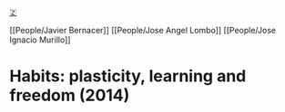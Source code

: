 [🇿](zotero://select/library/items/KD536FK9)

[[People/Javier Bernacer]] [[People/Jose Angel Lombo]] [[People/Jose Ignacio Murillo]] 
# Habits: plasticity, learning and freedom (2014)

